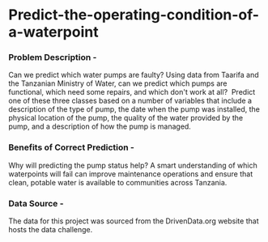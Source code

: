 # Predict-the-operating-condition-of-a-waterpoint

### Problem Description - 

Can we predict which water pumps are faulty?
Using data from Taarifa and the Tanzanian Ministry of Water, can we predict which pumps are functional, which need some repairs, and which don't work at all? 
Predict one of these three classes based on a number of variables that include a description of the type of pump, the date when the pump was installed, the physical location of the pump, the quality of the water provided by the pump, and a description of how the pump is managed.

### Benefits of Correct Prediction -

Why will predicting the pump status help?
A smart understanding of which waterpoints will fail can improve maintenance operations and ensure that clean, potable water is available to communities across Tanzania.

### Data Source - 

The data for this project was sourced from the DrivenData.org website that hosts the data challenge.
